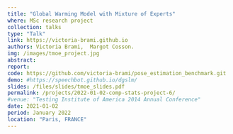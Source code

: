 ```yaml
---
title: "Global Warming Model with Mixture of Experts"
where: MSc research project 
collection: talks
type: "Talk"
link: https://victoria-brami.github.io
authors: Victoria Brami,  Margot Cosson.
img: /images/tmoe_project.jpg
abstract: 
report: 
code: https://github.com/victoria-brami/pose_estimation_benchmark.git
demo: #https://speechbot.github.io/dgslm/
slides: /files/slides/tmoe_slides.pdf
permalink: /projects/2022-01-02-comp-stats-project-6/
#venue: "Testing Institute of America 2014 Annual Conference"
date: 2021-01-02
period: January 2022
location: "Paris, FRANCE"
---
```


